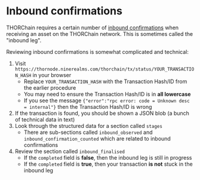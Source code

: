 # Inbound confirmations

THORChain requires a certain number of [inbound confirmations][1] when
receiving an asset on the THORChain network.  This is sometimes called the
"inbound leg".

Reviewing inbound confirmations is somewhat complicated and technical:

1. Visit `https://thornode.ninerealms.com/thorchain/tx/status/YOUR_TRANSACTION_HASH` in your browser
   - Replace `YOUR_TRANSACTION_HASH` with the Transaction Hash/ID from the earlier procedure
   - You may need to ensure the Transaction Hash/ID is in **all lowercase**
   - If you see the message `{"error":"rpc error: code = Unknown desc = internal"}` then the Transaction Hash/ID is wrong
1. If the transaction is found, you should be shown a JSON blob (a bunch of technical data in text)
1. Look through the structured data for a section called `stages`
   - There are sub-sections called `inbound_observed` and `inbound_confirmation_counted` which are related to inbound confirmations
1. Review the section called `inbound_finalised`
   - If the `completed` field is **false**, then the inbound leg is still in progress
   - If the `completed` field is **true**, then your transaction **is not** stuck in the inbound leg

[1]: https://thorchain-university.medium.com/under-the-hood-thorchain-transaction-delays-250d00ed57b7#f667
[2]: https://thorswap.medium.com/cross-chain-made-easy-thorswap-integrates-chainflip-liquidity-network-3894d24db1b8
